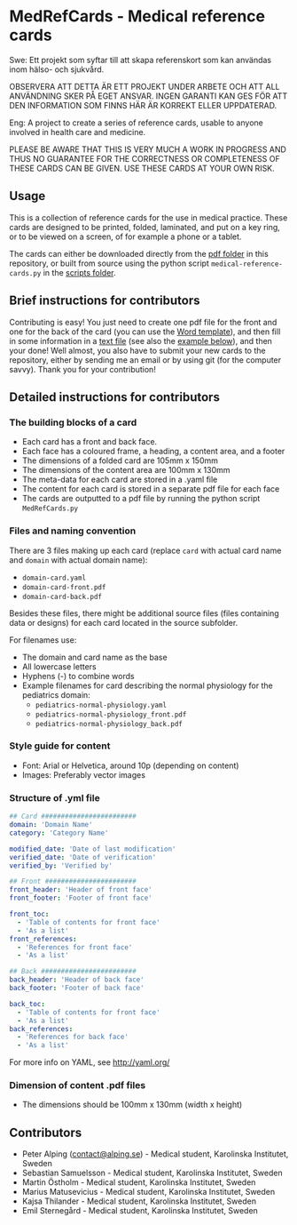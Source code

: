 # MedRefCards - Medical reference cards

Swe: Ett projekt som syftar till att skapa referenskort som kan användas inom hälso- och sjukvård.

OBSERVERA ATT DETTA ÄR ETT PROJEKT UNDER ARBETE OCH ATT ALL ANVÄNDNING SKER PÅ EGET ANSVAR. INGEN GARANTI KAN GES FÖR ATT DEN INFORMATION SOM FINNS HÄR ÄR KORREKT ELLER UPPDATERAD.

Eng: A project to create a series of reference cards, usable to anyone involved in health care and medicine.

PLEASE BE AWARE THAT THIS IS VERY MUCH A WORK IN PROGRESS AND THUS NO GUARANTEE FOR THE CORRECTNESS OR COMPLETENESS OF THESE CARDS CAN BE GIVEN. USE THESE CARDS AT YOUR OWN RISK.

## Usage
This is a collection of reference cards for the use in medical practice. These cards are designed to be printed, folded, laminated, and put on a key ring, or to be viewed on a screen, of for example a phone or a tablet.

The cards can either be downloaded directly from the [pdf folder](pdf "pdf folder") in this repository, or built from source using the python script `medical-reference-cards.py` in the [scripts folder](scripts "scripts folder").

## Brief instructions for contributors
Contributing is easy! You just need to create one pdf file for the front and one for the back of the card (you can use the [Word template](templates/word-content-template.dotx "Word template")), and then fill in some information in a [text file](templates/card-description-template.yml "Card description template") (see also the [example below](#structure-of-yml-file)), and then your done! Well almost, you also have to submit your new cards to the repository, either by sending me an email or by using git (for the computer savvy). Thank you for your contribution!

## Detailed instructions for contributors

### The building blocks of a card
- Each card has a front and back face.
- Each face has a coloured frame, a heading, a content area, and a footer
- The dimensions of a folded card are 105mm x 150mm
- The dimensions of the content area are 100mm x 130mm
- The meta-data for each card are stored in a .yaml file
- The content for each card is stored in a separate pdf file for each face
- The cards are outputted to a pdf file by running the python script `MedRefCards.py`

### Files and naming convention
There are 3 files making up each card (replace `card` with actual card name and `domain` with actual domain name):
+ `domain-card.yaml`
+ `domain-card-front.pdf`
+ `domain-card-back.pdf`

Besides these files, there might be additional source files (files containing data or designs) for each card located in the source subfolder.

For filenames use:
  - The domain and card name as the base
  - All lowercase letters
  - Hyphens (-) to combine words
  - Example filenames for card describing the normal physiology for the pediatrics domain:
    + `pediatrics-normal-physiology.yaml`
    + `pediatrics-normal-physiology_front.pdf`
    + `pediatrics-normal-physiology_back.pdf`

### Style guide for content
- Font: Arial or Helvetica, around 10p (depending on content)
- Images: Preferably vector images

### Structure of .yml file
```yaml
## Card ########################
domain: 'Domain Name'
category: 'Category Name'

modified_date: 'Date of last modification'
verified_date: 'Date of verification'
verified_by: 'Verified by'

## Front #######################
front_header: 'Header of front face'
front_footer: 'Footer of front face'

front_toc:
  - 'Table of contents for front face'
  - 'As a list'
front_references:
  - 'References for front face'
  - 'As a list'

## Back ########################
back_header: 'Header of back face'
back_footer: 'Footer of back face'

back_toc:
  - 'Table of contents for front face'
  - 'As a list'
back_references:
  - 'References for back face'
  - 'As a list'
```
For more info on YAML, see http://yaml.org/

### Dimension of content .pdf files
- The dimensions should be 100mm x 130mm (width x height)

## Contributors
- Peter Alping (contact@alping.se) - Medical student, Karolinska Institutet, Sweden
- Sebastian Samuelsson - Medical student, Karolinska Institutet, Sweden
- Martin Östholm - Medical student, Karolinska Institutet, Sweden
- Marius Matusevicius - Medical student, Karolinska Institutet, Sweden
- Kajsa Thilander - Medical student, Karolinska Institutet, Sweden
- Emil Sternegård - Medical student, Karolinska Institutet, Sweden
